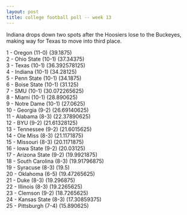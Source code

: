 ```yaml
---
layout: post
title: college football poll -- week 13
---
```


Indiana drops down two spots after the Hoosiers lose to the Buckeyes, making
way for Texas to move into third place.

1 - Oregon (11-0) (39.1875)  
2 - Ohio State (10-1) (37.34375)  
3 - Texas (10-1) (36.392578125)  
4 - Indiana (10-1) (34.28125)  
5 - Penn State (10-1) (34.1875)  
6 - Boise State (10-1) (31.125)  
7 - SMU (10-1) (30.072265625)  
8 - Miami (10-1) (28.890625)  
9 - Notre Dame (10-1) (27.0625)  
10 - Georgia (9-2) (26.69140625)  
11 - Alabama (8-3) (22.37890625)  
12 - BYU (9-2) (21.61328125)  
13 - Tennessee (9-2) (21.6015625)  
14 - Ole Miss (8-3) (21.1171875)  
15 - Missouri (8-3) (20.1171875)  
16 - Iowa State (9-2) (20.03125)  
17 - Arizona State (9-2) (19.9921875)  
18 - South Carolina (8-3) (19.91796875)  
19 - Syracuse (8-3) (19.5)  
20 - Oklahoma (6-5) (19.47265625)  
21 - Duke (8-3) (19.296875)  
22 - Illinois (8-3) (19.2265625)  
23 - Clemson (9-2) (18.7265625)  
24 - Kansas State (8-3) (17.30859375)  
25 - Pittsburgh (7-4) (15.890625)  
